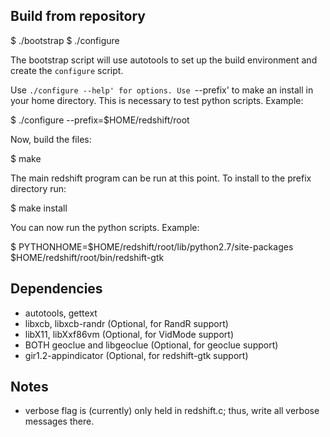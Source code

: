 
Build from repository
---------------------
 $ ./bootstrap
 $ ./configure

The bootstrap script will use autotools to set up the build environment
and create the `configure` script.

Use `./configure --help' for options. Use `--prefix' to make an install in
your home directory. This is necessary to test python scripts. Example:

 $ ./configure --prefix=$HOME/redshift/root

Now, build the files:

 $ make

The main redshift program can be run at this point. To install to the
prefix directory run:

 $ make install

You can now run the python scripts. Example:

 $ PYTHONHOME=$HOME/redshift/root/lib/python2.7/site-packages \
    $HOME/redshift/root/bin/redshift-gtk


Dependencies
-----------

* autotools, gettext
* libxcb, libxcb-randr (Optional, for RandR support)
* libX11, libXxf86vm (Optional, for VidMode support)
* BOTH geoclue and libgeoclue (Optional, for geoclue support)
* gir1.2-appindicator (Optional, for redshift-gtk support)

Notes
-----
- verbose flag is (currently) only held in redshift.c; thus, write all
  verbose messages there.
